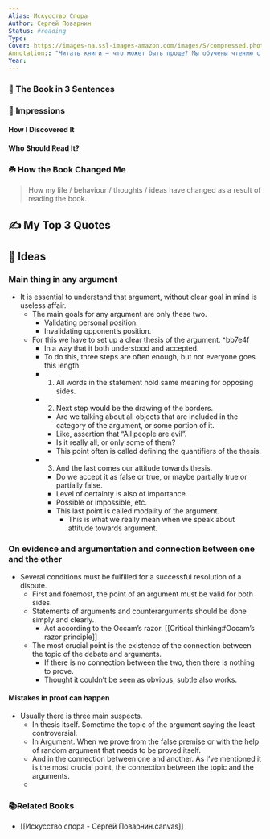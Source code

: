 ```yaml
---
Alias: Искусство Спора
Author: Сергей Поварнин
Status: #reading 
Type: 
Cover: https://images-na.ssl-images-amazon.com/images/S/compressed.photo.goodreads.com/books/1627479940i/58650280.jpg
Annotation:: "Читать книги – что может быть проще? Мы обучены чтению с начальной школы, но как мы читаем? Да "как читается", а между тем вреда от такого чтения зачастую больше, чем пользы. Поэтому вдумчивому читателю просто необходимо ознакомиться с приемами и навыками рационального чтения. Кроме того, предлагаемое в сборнике "Искусство спора", наряду с "Искусством побеждать в спорах" А. Шопенгауэра, научит читать "между строк" средства массовой информации и замечать их уловки, а также правильно излагать свои доводы в любых дискуссиях."
Year:
---
```


### 🚀 The Book in 3 Sentences

### 🎨 Impressions

#### How I Discovered It

#### Who Should Read It?

### ☘️ How the Book Changed Me

> How my life / behaviour / thoughts / ideas have changed as a result of reading the book.

## ✍️ My Top 3 Quotes

## 📒 Ideas
### Main thing in any argument
- It is essential to understand that argument, without clear goal in mind is useless affair.
	- The main goals for any argument are only these two.
		- Validating personal position.
		- Invalidating opponent’s position.
	- For this we have to set up a clear thesis of the argument. ^bb7e4f
		- In a way that it both understood and accepted.
		- To do this, three steps are often enough, but not everyone goes this length.
		- 1. All words in the statement hold same meaning for opposing sides.
		- 2. Next step would be the drawing of the borders.
			- Are we talking about all objects that are included in the category of the argument, or some portion of it.
			- Like, assertion that “All people are evil”.
			- Is it really all, or only some of them?
			- This point often is called defining the quantifiers of the thesis.
		- 3. And the last comes our attitude towards thesis.
			- Do we accept it as false or true, or maybe partially true or partially false.
			- Level of certainty is also of importance.
			- Possible or impossible, etc. 
			- This last point is called modality of the argument.
				- This is what we really mean when we speak about attitude towards argument.

### On evidence and argumentation and connection between one and the other
- Several conditions must be fulfilled for a successful resolution of a dispute.
	- First and foremost, the point of an argument must be valid for both sides.
	- Statements of arguments and counterarguments should be done simply and clearly.
		- Act according to the Occam’s razor. [[Critical thinking#Occam’s razor principle]]
	- The most crucial point is the existence of the connection between the topic of the debate and arguments.
		- If there is no connection between the two, then there is nothing to prove.
		- Thought it couldn’t be seen as obvious, subtle also works.

#### Mistakes in proof can happen
- Usually there is three main suspects.
	- In thesis itself. Sometime the topic of the argument saying the least controversial.
	- In Argument. When we prove from the false premise or with the help of random argument that needs to be proved itself.
	- And in the connection between one and another. As I’ve mentioned it is the most crucial point, the connection between the topic and the arguments.
	- 

### 📚Related Books
- [[Искусство спора - Сергей Поварнин.canvas]]